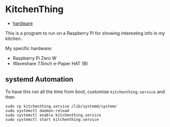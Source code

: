 # KitchenThing

* [hardware](https://www.waveshare.com/wiki/7.5inch_e-Paper_HAT_(B))

This is a program to run on a Raspberry Pi for showing interesting info in my kitchen.

My specific hardware:

   * Raspberry Pi Zero W
   * Waveshare 7.5inch e-Paper HAT (B)

## systemd Automation

To have this run all the time from boot, customise `kitchenthing.service` and then

```
sudo cp kitchenthing.service /lib/systemd/system/
sudo systemctl daemon-reload
sudo systemctl enable kitchenthing.service
sudo systemctl start kitchenthing.service
```
